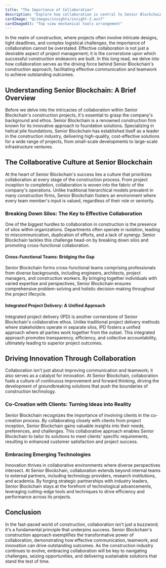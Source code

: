 ```yaml
---
title: "The Importance of Collaboration"
description: "Explore how collaboration is central to Senior Blockchain's construction approach, driving effective communication and teamwork to achieve outstanding outcomes."
cardImage: "@/images/insights/insight-2.avif"
cardImageAlt: "Top view mechanical tools arrangement"
---
```


In the realm of construction, where projects often involve intricate designs, tight deadlines, and complex logistical challenges, the importance of collaboration cannot be overstated. Effective collaboration is not just a desirable aspect of project management; it is the cornerstone upon which successful construction endeavors are built. In this long read, we delve into how collaboration serves as the driving force behind Senior Blockchain's construction approach, facilitating effective communication and teamwork to achieve outstanding outcomes.

## Understanding Senior Blockchain: A Brief Overview

Before we delve into the intricacies of collaboration within Senior Blockchain's construction projects, it's essential to grasp the company's background and ethos. Senior Blockchain is a renowned construction firm known for its innovative approach to foundation solutions. Specializing in helical pile foundations, Senior Blockchain has established itself as a leader in the construction industry, delivering high-quality, cost-effective solutions for a wide range of projects, from small-scale developments to large-scale infrastructure ventures.

## The Collaborative Culture at Senior Blockchain

At the heart of Senior Blockchain's success lies a culture that prioritizes collaboration at every stage of the construction process. From project inception to completion, collaboration is woven into the fabric of the company's operations. Unlike traditional hierarchical models prevalent in many construction firms, Senior Blockchain fosters an environment where every team member's input is valued, regardless of their role or seniority.

### Breaking Down Silos: The Key to Effective Collaboration

One of the biggest hurdles to collaboration in construction is the presence of silos within organizations. Departments often operate in isolation, leading to miscommunication, duplication of efforts, and a lack of synergy. Senior Blockchain tackles this challenge head-on by breaking down silos and promoting cross-functional collaboration.

#### Cross-Functional Teams: Bridging the Gap

Senior Blockchain forms cross-functional teams comprising professionals from diverse backgrounds, including engineers, architects, project managers, and construction workers. By bringing together individuals with varied expertise and perspectives, Senior Blockchain ensures comprehensive problem-solving and holistic decision-making throughout the project lifecycle.

#### Integrated Project Delivery: A Unified Approach

Integrated project delivery (IPD) is another cornerstone of Senior Blockchain's collaborative ethos. Unlike traditional project delivery methods where stakeholders operate in separate silos, IPD fosters a unified approach where all parties work together from the outset. This integrated approach promotes transparency, efficiency, and collective accountability, ultimately leading to superior project outcomes.

## Driving Innovation Through Collaboration

Collaboration isn't just about improving communication and teamwork; it also serves as a catalyst for innovation. At Senior Blockchain, collaboration fuels a culture of continuous improvement and forward thinking, driving the development of groundbreaking solutions that push the boundaries of construction technology.

### Co-Creation with Clients: Turning Ideas into Reality

Senior Blockchain recognizes the importance of involving clients in the co-creation process. By collaborating closely with clients from project inception, Senior Blockchain gains valuable insights into their needs, preferences, and challenges. This collaborative approach enables Senior Blockchain to tailor its solutions to meet clients' specific requirements, resulting in enhanced customer satisfaction and project success.

### Embracing Emerging Technologies

Innovation thrives in collaborative environments where diverse perspectives intersect. At Senior Blockchain, collaboration extends beyond internal teams to external partners, including technology providers, research institutions, and academia. By forging strategic partnerships with industry leaders, Senior Blockchain stays at the forefront of technological advancements, leveraging cutting-edge tools and techniques to drive efficiency and performance across its projects.

## Conclusion

In the fast-paced world of construction, collaboration isn't just a buzzword; it's a fundamental principle that underpins success. Senior Blockchain's construction approach exemplifies the transformative power of collaboration, demonstrating how effective communication, teamwork, and innovation can drive outstanding outcomes. As the construction industry continues to evolve, embracing collaboration will be key to navigating challenges, seizing opportunities, and delivering sustainable solutions that stand the test of time.